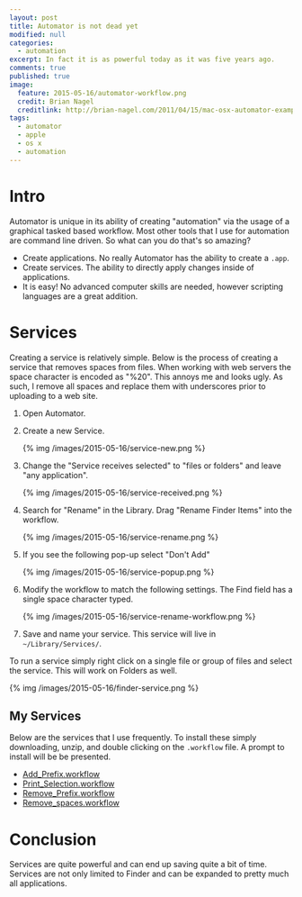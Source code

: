 ```yaml
---
layout: post
title: Automator is not dead yet
modified: null
categories: 
  - automation
excerpt: In fact it is as powerful today as it was five years ago.
comments: true
published: true
image: 
  feature: 2015-05-16/automator-workflow.png
  credit: Brian Nagel
  creditlink: http://brian-nagel.com/2011/04/15/mac-osx-automator-examples/
tags: 
  - automator
  - apple
  - os x
  - automation
---
```


# Intro
Automator is unique in its ability of creating "automation" via the usage of a graphical tasked based workflow. Most other tools that I use for automation are command line driven. So what can you do that's so amazing? 

* Create applications. No really Automator has the ability to create a ``.app``.
* Create services. The ability to directly apply changes inside of applications.
* It is easy! No advanced computer skills are needed, however scripting languages are a great addition.

# Services
Creating a service is relatively simple. Below is the process of creating a service that removes spaces from files. When working with web servers the space character is encoded as "%20". This annoys me and looks ugly. As such, I remove all spaces and replace them with underscores prior to uploading to a web site.

1. Open Automator.

1. Create a new Service.

	{% img /images/2015-05-16/service-new.png %}

1. Change the "Service receives selected" to "files or folders" and leave "any application".

	{% img /images/2015-05-16/service-received.png %}

1. Search for "Rename" in the Library. Drag "Rename Finder Items" into the workflow. 

	{% img /images/2015-05-16/service-rename.png %}

1. If you see the following pop-up select "Don't Add"

	{% img /images/2015-05-16/service-popup.png %}

1. Modify the workflow to match the following settings. The Find field has a single space character typed.

	{% img /images/2015-05-16/service-rename-workflow.png %}

1. Save and name your service. This service will live in ``~/Library/Services/``.

To run a service simply right click on a single file or group of files and select the service. This will work on Folders as well.

{% img /images/2015-05-16/finder-service.png %}

## My Services
Below are the services that I use frequently. To install these simply downloading, unzip, and double clicking on the ``.workflow`` file. A prompt to install will be be presented.

* [Add_Prefix.workflow](/images/2015-05-16/Add_Prefix.workflow.zip)
* [Print_Selection.workflow](/images/2015-05-16/Print_Selection.workflow.zip)
* [Remove_Prefix.workflow](/images/2015-05-16/Remove_Prefix.workflow.zip)
* [Remove_spaces.workflow](/images/2015-05-16/Remove_spaces.workflow.zip)

# Conclusion
Services are quite powerful and can end up saving quite a bit of time. Services are not only limited to Finder and can be expanded to pretty much all applications.
